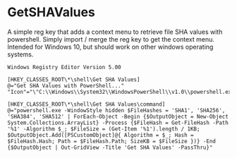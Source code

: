 # GetSHAValues
A simple reg key that adds a context menu to retrieve file SHA values with powershell. Simply import / merge the reg key to get the context menu. Intended for Windows 10, but should work on other windows operating systems. 


    Windows Registry Editor Version 5.00

    [HKEY_CLASSES_ROOT\*\shell\Get SHA Values]
    @="Get SHA Values with PowerShell..."
    "Icon"="\"C:\\Windows\\System32\\WindowsPowerShell\\v1.0\\powershell.exe\""

    [HKEY_CLASSES_ROOT\*\shell\Get SHA Values\command]
    @="powershell.exe -WindowStyle hidden $FileHashes = 'SHA1', 'SHA256', 'SHA384', 'SHA512' | ForEach-Object -Begin {$OutputObject = New-Object System.Collections.ArrayList} -Process {$FileHash = Get-FileHash -Path '%1' -Algorithm $_; $FileSize = (Get-Item '%1').length / 1KB; $OutputObject.Add([PSCustomObject]@{ Algorithm = $_; Hash = $FileHash.Hash; Path = $FileHash.Path; SizeKB = $FileSize })} -End {$OutputObject | Out-GridView -Title 'Get SHA Values' -PassThru}"
